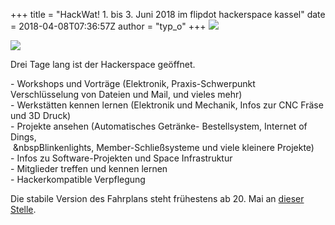 +++
title = "HackWat! 1. bis 3. Juni 2018 im flipdot hackerspace kassel"
date = 2018-04-08T07:36:57Z
author = "typ_o"
+++
[![](https://flipdot.org/blog/uploads/HackWat_vorn_kl.serendipityThumb.png)](https://flipdot.org/wiki/HackWat)  
  
[![](https://flipdot.org/blog/uploads/HackWat_hinten_kl.serendipityThumb.png)](https://flipdot.org/wiki/HackWat)  
  
Drei Tage lang ist der Hackerspace geöffnet.  
  
\- Workshops und Vorträge (Elektronik, Praxis-Schwerpunkt
Verschlüsselung von Dateien und Mail, und vieles mehr)  
\- Werkstätten kennen lernen (Elektronik und Mechanik, Infos zur CNC
Fräse und 3D Druck)  
\- Projekte ansehen (Automatisches Getränke- Bestellsystem, Internet of
Dings,  
 \&nbspBlinkenlights, Member-Schließsysteme und viele kleinere
Projekte)  
\- Infos zu Software-Projekten und Space Infrastruktur  
\- Mitglieder treffen und kennen lernen  
\- Hackerkompatible Verpflegung  
  
Die stabile Version des Fahrplans steht frühestens ab 20. Mai an [dieser
Stelle](https://flipdot.org/wiki/HackWat).
